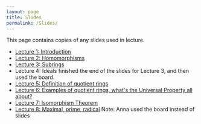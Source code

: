 ```yaml
---
layout: page
title: Slides
permalink: /Slides/
---
```


This page contains copies of any slides used in lecture.

- [Lecture 1: Introduction](../slides/Lecture1.pdf)
- [Lecture 2: Homomorphisms](../slides/Lecture2.pdf)
- [Lecture 3: Subrings](../slides/Lecture3.pdf)
- Lecture 4: Ideals finished the end of the slides for Lecture 3, and then used the board.
- [Lecture 5: Definition of quotient rings](../slides/Lecture5.pdf)
- [Lecture 6: Examples of quotient rings, what's the Universal Property all about?](../slides/Lecture6.pdf)
- [Lecture 7: Isomorphism Theorem](../slides/Lecture7.pdf)
- [Lecture 8: Maximal, prime, radical](../slides/Lecture8.pdf) Note: Anna used the board instead of slides



